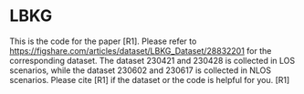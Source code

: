 # LBKG
This is the code for the paper [R1]. 
Please refer to https://figshare.com/articles/dataset/LBKG_Dataset/28832201 for the corresponding dataset.
The dataset 230421 and 230428 is collected in LOS scenarios, while the dataset 230602 and 230617 is collected in NLOS scenarios.
Please cite [R1] if the dataset or the code is helpful for you.
[R1] 

